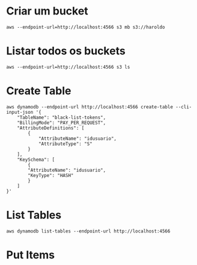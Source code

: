 # Criar um bucket

```
aws --endpoint-url=http://localhost:4566 s3 mb s3://haroldo
```

# Listar todos os buckets

```
aws --endpoint-url=http://localhost:4566 s3 ls
```

# Create Table

```
aws dynamodb --endpoint-url http://localhost:4566 create-table --cli-input-json '{
    "TableName": "black-list-tokens",
    "BillingMode": "PAY_PER_REQUEST",
    "AttributeDefinitions": [
        {
            "AttributeName": "idusuario",
            "AttributeType": "S"
        }
    ],
    "KeySchema": [
        {
        "AttributeName": "idusuario",
        "KeyType": "HASH"
        }
    ]
}'
```

# List Tables

```
aws dynamodb list-tables --endpoint-url http://localhost:4566
```

# Put Items

```

```
